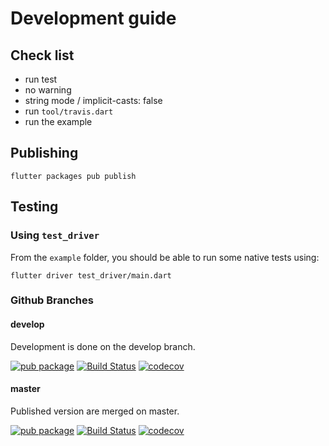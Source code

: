 # Development guide

## Check list

* run test
* no warning
* string mode / implicit-casts: false
* run `tool/travis.dart`
* run the example

## Publishing

    flutter packages pub publish
    
## Testing

### Using `test_driver`

From the `example` folder, you should be able to run some native tests using:

    flutter driver test_driver/main.dart
    
### Github Branches

#### develop

Development is done on the develop branch.

[![pub package](https://img.shields.io/pub/vpre/sqflite.svg)](https://pub.dartlang.org/packages/provider)
[![Build Status](https://travis-ci.org/tekartik/sqflite.svg?branch=develop)](https://travis-ci.org/tekartik/sqflite)
[![codecov](https://codecov.io/gh/tekartik/sqflite/branch/develop/graph/badge.svg)](https://codecov.io/gh/tekartik/sqflite)

#### master

Published version are merged on master.

[![pub package](https://img.shields.io/pub/v/sqflite.svg)](https://pub.dartlang.org/packages/provider)
[![Build Status](https://travis-ci.org/tekartik/sqflite.svg?branch=master)](https://travis-ci.org/tekartik/sqflite)
[![codecov](https://codecov.io/gh/tekartik/sqflite/branch/master/graph/badge.svg)](https://codecov.io/gh/tekartik/sqflite)